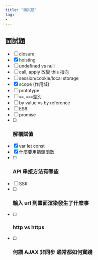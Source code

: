 ```yaml
---
title: "面試題"
tag: 
- 
---
```


##  面試題
- [ ] closure
- [x] hoisting
- [ ] undefined vs null
- [ ] call, apply 改變 this 指向
- [ ] session/cookie/local storage
- [x] scope (作用域)
- [ ] prototype
- [ ]  `==`, `===`差別
- [ ]  by value vs by reference
- [ ]  ES6
- [ ]  promise
- [ ]  ### 解構賦值
- [x]  var let const
- [x]  什麼要用箭頭函數
- [ ]  ### API 串接方法有哪些
- [ ]  SSR
- [ ]  ### 輸入 url 到畫面渲染發生了什麼事
- [ ]  ### http vs https
- [ ]  ### 何謂 AJAX 非同步 通常都如何實踐